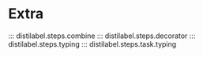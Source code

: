 # Extra

::: distilabel.steps.combine
::: distilabel.steps.decorator
::: distilabel.steps.typing
::: distilabel.steps.task.typing
